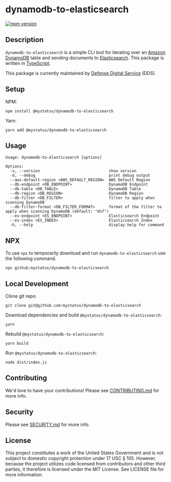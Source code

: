 # dynamodb-to-elasticsearch

[![npm version](https://badge.fury.io/js/%40mystatus%2Fdynamodb-to-elasticsearch.svg)](https://badge.fury.io/js/%40mystatus%2Fdynamodb-to-elasticsearch)

## Description

`dynamodb-to-elasticsearch` is a simple CLI tool for iterating over an [Amazon DynamoDB](https://aws.amazon.com/dynamodb/) table and sending documents to [Elasticsearch](https://www.elastic.co/elasticsearch/).  This package is written in [TypeScript](https://www.typescriptlang.org/).

This package is currently maintained by [Defense Digital Service](https://dds.mil/) (DDS).

## Setup

NPM:

```shell
npm install @mystatus/dynamodb-to-elasticsearch
```

Yarn:

```shell
yarn add @mystatus/dynamodb-to-elasticsearch
```

## Usage

```text
Usage: dynamodb-to-elasticsearch [options]

Options:
  -v, --version                              show version
  -d, --debug                                print debug output
  --aws-default-region <AWS_DEFAULT_REGION>  AWS Default Region
  --db-endpoint <DB_ENDPOINT>                DynamoDB Endpoint
  --db-table <DB_TABLE>                      DynamoDB Table
  --db-region <DB_REGION>                    DynamoDB Region
  --db-filter <DB_FILTER>                    filter to apply when scanning DynamoDB
  --db-filter-format <DB_FILTER_FORMAT>      format of the filter to apply when scanning DynamoDB (default: "dnf")
  --es-endpoint <ES_ENDPOINT>                Elasticsearch Endpoint
  --es-index <ES_INDEX>                      Elasticsearch Index
  -h, --help                                 display help for command
```

## NPX

To use `npx` to temporarily download and run `dynamodb-to-elasticsearch` use the following command.

```shell
npx github:mystatus/dynamodb-to-elasticsearch
```

## Local Development

Clone git repo:

```shell
git clone git@github.com:mystatus/dynamodb-to-elasticsearch
```

Download dependencies and build `@mystatus/dynamodb-to-elasticsearch`:

```shell
yarn
```

Rebuild `@mystatus/dynamodb-to-elasticsearch`:

```shell
yarn build
```

Run `@mystatus/dynamodb-to-elasticsearch`:

```shell
node dist/index.js
```

## Contributing

We'd love to have your contributions! Please see [CONTRIBUTING.md](CONTRIBUTING.md) for more info.

## Security

Please see [SECURITY.md](SECURITY.md) for more info.

## License

This project constitutes a work of the United States Government and is not subject to domestic copyright protection under 17 USC § 105. However, because the project utilizes code licensed from contributors and other third parties, it therefore is licensed under the MIT License. See LICENSE file for more information.
